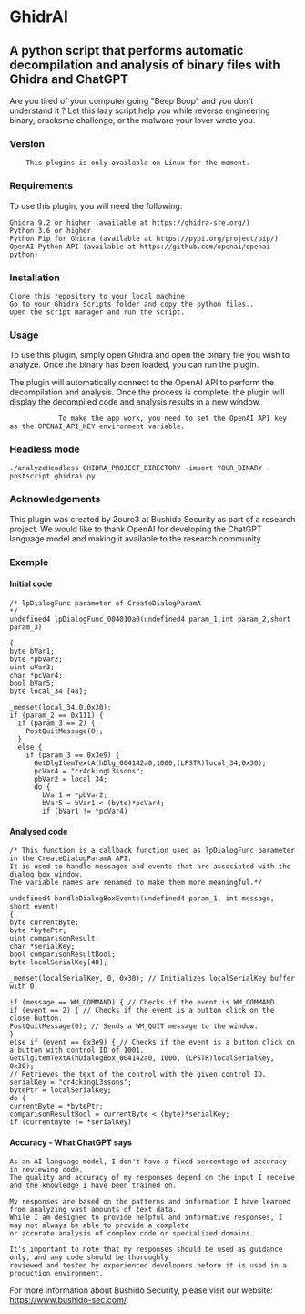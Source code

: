 # GhidrAI
## A python script that performs automatic decompilation and analysis of binary files with Ghidra and ChatGPT

Are you tired of your computer going "Beep Boop" and you don't understand it ? Let this lazy script help you while reverse engineering
binary, cracksme challenge, or the malware your lover wrote you.

### Version 
        This plugins is only available on Linux for the moment.

### Requirements

To use this plugin, you will need the following:

    Ghidra 9.2 or higher (available at https://ghidra-sre.org/)
    Python 3.6 or higher
    Python Pip for Ghidra (available at https://pypi.org/project/pip/)
    OpenAI Python API (available at https://github.com/openai/openai-python)

### Installation

    Clone this repository to your local machine
    Go to your Ghidra Scripts folder and copy the python files..
    Open the script manager and run the script.

### Usage

To use this plugin, simply open Ghidra and open the binary file you wish to analyze. Once the binary has been loaded, you can run the plugin.

The plugin will automatically connect to the OpenAI API to perform the decompilation and analysis. Once the process is complete, the plugin will display the decompiled code and analysis results in a new window.

                To make the app work, you need to set the OpenAI API key as the OPENAI_API_KEY environment variable.

### Headless mode

    ./analyzeHeadless GHIDRA_PROJECT_DIRECTORY -import YOUR_BINARY -postscript ghidrai.py

### Acknowledgements

This plugin was created by 2ourc3 at Bushido Security as part of a research project. We would like to thank OpenAI for developing the ChatGPT language model and making it available to the research community.

### Exemple 
#### Initial code
    /* lpDialogFunc parameter of CreateDialogParamA
    */
    undefined4 lpDialogFunc_004010a0(undefined4 param_1,int param_2,short param_3)
    
    {
    byte bVar1;
    byte *pbVar2;
    uint uVar3;
    char *pcVar4;
    bool bVar5;
    byte local_34 [48];
      
    _memset(local_34,0,0x30);
    if (param_2 == 0x111) {
      if (param_3 == 2) {
        PostQuitMessage(0);
      }
      else {
        if (param_3 == 0x3e9) {
          GetDlgItemTextA(hDlg_004142a0,1000,(LPSTR)local_34,0x30);
          pcVar4 = "cr4ckingL3ssons";
          pbVar2 = local_34;
          do {
            bVar1 = *pbVar2;
            bVar5 = bVar1 < (byte)*pcVar4;
            if (bVar1 != *pcVar4)

#### Analysed code

    /* This function is a callback function used as lpDialogFunc parameter in the CreateDialogParamA API. 
    It is used to handle messages and events that are associated with the dialog box window. 
    The variable names are renamed to make them more meaningful.*/
    
    undefined4 handleDialogBoxEvents(undefined4 param_1, int message, short event)
    {
    byte currentByte;
    byte *bytePtr;
    uint comparisonResult;
    char *serialKey;
    bool comparisonResultBool;
    byte localSerialKey[48];
    
    _memset(localSerialKey, 0, 0x30); // Initializes localSerialKey buffer with 0.
    
    if (message == WM_COMMAND) { // Checks if the event is WM_COMMAND.
    if (event == 2) { // Checks if the event is a button click on the close button.
    PostQuitMessage(0); // Sends a WM_QUIT message to the window.
    }
    else if (event == 0x3e9) { // Checks if the event is a button click on a button with control ID of 1001.
    GetDlgItemTextA(hDialogBox_004142a0, 1000, (LPSTR)localSerialKey, 0x30); 
    // Retrieves the text of the control with the given control ID.
    serialKey = "cr4ckingL3ssons";
    bytePtr = localSerialKey;
    do {
    currentByte = *bytePtr;
    comparisonResultBool = currentByte < (byte)*serialKey;
    if (currentByte != *serialKey)
    
#### Accuracy - What ChatGPT says

    As an AI language model, I don't have a fixed percentage of accuracy in reviewing code. 
    The quality and accuracy of my responses depend on the input I receive and the knowledge I have been trained on.
      
    My responses are based on the patterns and information I have learned from analyzing vast amounts of text data. 
    While I am designed to provide helpful and informative responses, I may not always be able to provide a complete
    or accurate analysis of complex code or specialized domains.
    
    It's important to note that my responses should be used as guidance only, and any code should be thoroughly 
    reviewed and tested by experienced developers before it is used in a production environment.

For more information about Bushido Security, please visit our website: https://www.bushido-sec.com/.
